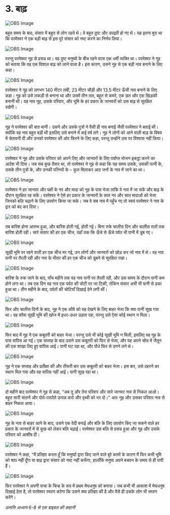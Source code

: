 # 3. बाढ़

![OBS Image](https://cdn.door43.org/obs/jpg/360px/obs-en-03-01.jpg)

बहुत समय के बाद, संसार में बहुत से लोग रहते थे। वे बहुत दुष्ट और उपद्रवी हो गए थे। यह इतना बुरा था कि परमेश्वर ने एक बड़ी बाढ़ से इस पूरे संसार को नष्ट करने का निर्णय लिया।

![OBS Image](https://cdn.door43.org/obs/jpg/360px/obs-en-03-02.jpg)

परन्तु परमेश्वर नूह से प्रसन्न था। वह दुष्ट मनुष्यों के बीच रहने वाला एक धर्मी व्यक्ति था। परमेश्वर ने नूह को बताया कि वह एक विशाल बाढ़ को लाने वाला है। इस कारण, उसने नूह से एक बड़ी नाव बनाने के लिए कहा।

![OBS Image](https://cdn.door43.org/obs/jpg/360px/obs-en-03-03.jpg)

परमेश्वर ने नूह को लगभग 140 मीटर लंबी, 23 मीटर चौड़ी और 13.5 मीटर ऊँची नाव बनाने के लिए कहा। नूह को उसे लकड़ी से बनाना था और उसमें तीन तल, बहुत से कमरे, एक छत और एक खिड़की बनानी थी। वह नाव नूह, उसके परिवार, और भूमि के हर प्रकार के जानवरों को उस बाढ़ से सुरक्षित रखेगी।

![OBS Image](https://cdn.door43.org/obs/jpg/360px/obs-en-03-04.jpg)

नूह ने परमेश्वर की बात मानी। उसने और उसके पुत्रों ने वैसी ही नाव बनाई जैसी परमेश्वर ने बताई थी। क्योंकि वह नाव बहुत बड़ी थी इसलिए उसे बनाने में कई वर्ष लगे। नूह ने लोगों को आने वाली बाड़ के विषय में चेतावनी दी और उनको परमेश्वर की ओर फिरने के लिए कहा, परन्तु उन्होंने उस पर विश्वास नहीं किया।

![OBS Image](https://cdn.door43.org/obs/jpg/360px/obs-en-03-05.jpg)

परमेश्वर ने नूह और उसके परिवार को अपने लिए और जानवरों के लिए पर्याप्त भोजन इकट्ठा करने का आदेश भी दिया। जब सब कुछ तैयार था, तो परमेश्वर ने नूह से कहा कि यह समय उसके, उसकी पत्नी के, उसके तीन पुत्रों के, और उनकी पत्नियों के – कुल मिलाकर आठ जनों के नाव में जाने का था।

![OBS Image](https://cdn.door43.org/obs/jpg/360px/obs-en-03-06.jpg)

परमेश्वर ने हर जानवर और पक्षी के नर और मादा को नूह के पास भेजा ताकि वे नाव में जा सकें और बाढ़ के दौरान सुरक्षित रह सकें। परमेश्वर ने ऐसे हर प्रकार के जानवरों के सात नर और सात मादाओं को भेजा जिनको बलि चढ़ाने के लिए उपयोग किया जा सके। जब वे सब नाव में पहुँच गए तो स्वयं परमेश्वर ने नाव के द्वार को बंद कर दिया।

![OBS Image](https://cdn.door43.org/obs/jpg/360px/obs-en-03-07.jpg)

तब बारिश होना आरम्भ हुआ, और बारिश होती गई, होती गई। बिना रुके चालीस दिन और चालीस रातों तक बारिश होती रही। सारे संसार की हर एक चीज, यहाँ तक कि ऊँचे से ऊँचे पर्वत भी पानी में डूब गए।

![OBS Image](https://cdn.door43.org/obs/jpg/360px/obs-en-03-08.jpg)

सूखी भूमि पर रहने वाली हर एक चीज मर गई, उन लोगों और जानवरों को छोड़ कर जो नाव में थे। वह नाव पानी पर तैरती रही और नाव के भीतर की हर एक चीज को डूबने से सुरक्षित रखा।

![OBS Image](https://cdn.door43.org/obs/jpg/360px/obs-en-03-09.jpg)

बारिश के रुक जाने के बाद, पाँच महीने तक वह नाव पानी पर तैरती रही, और उस समय के दौरान पानी कम होने लगा था। तब एक दिन वह नाव एक पर्वत की चोटी पर जा टिकी, लेकिन संसार अभी भी पानी से ढका हुआ था। तीन महीने के बाद, पर्वतों की चोटियाँ दिखाई देने लगी थीं।

![OBS Image](https://cdn.door43.org/obs/jpg/360px/obs-en-03-10.jpg)

फिर और चालीस दिनों के बाद, नूह ने एक कौवे को यह देखने के लिए बाहर भेजा कि क्या पानी सूख गया था। वह कौवा सूखी भूमि की खोज में इधर-उधर उड़ता रहा, परन्तु उसे ऐसा कोई स्थान न मिला।

![OBS Image](https://cdn.door43.org/obs/jpg/360px/obs-en-03-11.jpg)

फिर बाद में नूह ने एक कबूतरी को बाहर भेजा। परन्तु उसे भी कोई सूखी भूमि न मिली, इसलिए वह नूह के पास वापिस आ गई। एक सप्ताह के बाद उसने उस कबूतरी को फिर से भेजा, और वह अपने चोंच में जैतून की एक शाखा लिए हुए वापिस आई। पानी घट रहा था, और पौधे फिर से उगने लगे थे।

![OBS Image](https://cdn.door43.org/obs/jpg/360px/obs-en-03-12.jpg)

नूह ने एक सप्ताह और प्रतीक्षा की और तीसरी बार उस कबूतरी को बाहर भेजा। इस बार, उसे ठहरने का स्थान मिल गया और वह वापिस नहीं आई। पानी सूख रहा था।

![OBS Image](https://cdn.door43.org/obs/jpg/360px/obs-en-03-13.jpg)

दो महीने बाद परमेश्वर ने नूह से कहा, "अब तू और तेरा परिवार और सारे जानवर नाव से निकल आओ। बहुत सारी संतानें और पोते-परपोते उत्पन्न करो और पृथ्वी को भर दो।" अतः नूह और उसका परिवार नाव से बाहर निकल आया।

![OBS Image](https://cdn.door43.org/obs/jpg/360px/obs-en-03-14.jpg)

नूह के नाव से बाहर आने के बाद, उसने एक वेदी बनाई और बलि के लिए उपयोग किए जा सकने वाले हर प्रकार के जानवरों में से कुछ को लेकर बलि चढ़ाई। परमेश्वर उस बलि से प्रसन्न हुआ और नूह और उसके परिवार को आशीष दी।

![OBS Image](https://cdn.door43.org/obs/jpg/360px/obs-en-03-15.jpg)

परमेश्वर ने कहा, "मैं प्रतिज्ञा करता हूँ कि मनुष्यों द्वारा किए जाने वाले बुरे कामों के कारण मैं फिर कभी भूमि को श्राप नहीं दूँगा या बाढ़ द्वारा संसार को नष्ट नहीं करूँगा, हालाँकि मनुष्य अपने बचपन के समय से ही पापी हैं।

![OBS Image](https://cdn.door43.org/obs/jpg/360px/obs-en-03-16.jpg)

फिर परमेश्वर ने अपनी वाचा के चिन्ह के रूप में प्रथम मेघधनुष को बनाया। जब कभी भी आकाश में मेघधनुष दिखाई देता है, तो परमेश्वर स्मरण करेगा कि उसने क्या प्रतिज्ञा की है और वैसे ही उसके लोग भी स्मरण करेंगे।

_उत्पत्ति अध्याय 6-8 से एक बाइबल की कहानी_
